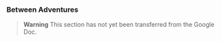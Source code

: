 ### Between Adventures

> **Warning**
> This section has not yet been transferred from the Google Doc.
